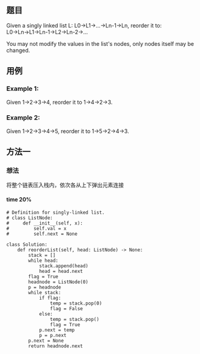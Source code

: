 ## 题目
Given a singly linked list L: L0→L1→…→Ln-1→Ln,
reorder it to: L0→Ln→L1→Ln-1→L2→Ln-2→…

You may not modify the values in the list's nodes, only nodes itself may be changed.
## 用例
### Example 1:

Given 1->2->3->4, reorder it to 1->4->2->3.
### Example 2:

Given 1->2->3->4->5, reorder it to 1->5->2->4->3.
## 方法一
### 想法
将整个链表压入栈内，依次各从上下弹出元素连接
#### time 20%
```
# Definition for singly-linked list.
# class ListNode:
#     def __init__(self, x):
#         self.val = x
#         self.next = None

class Solution:
    def reorderList(self, head: ListNode) -> None:
        stack = []
        while head:
            stack.append(head)
            head = head.next
        flag = True
        headnode = ListNode(0)
        p = headnode
        while stack:
            if flag:
                temp = stack.pop(0)
                flag = False
            else:
                temp = stack.pop()
                flag = True
            p.next = temp
            p = p.next
        p.next = None
        return headnode.next
```

